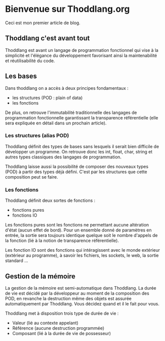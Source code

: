 # Bienvenue sur Thoddlang.org

Ceci est mon premier article de blog.

## Thoddlang c'est avant tout

Thoddlang est avant un langage de programmation fonctionnel qui vise à
la simplicité et l'élégance du développement favorisant ainsi
la maintenabilité et réutilisabilité du code.

## Les bases

Dans thoddlang on a accès à deux principes fondamentaux :

* les structures (POD : plain of data)
* les fonctions

De plus, on retrouve l'immutabilité traditionnelle des langages de programmation fonctionnelle
garantissant la transparence référentielle (elle sera expliquée en détail dans un prochain article).

### Les structures (alias POD)

Thoddlang définit des types de bases sans lesquels il serait bien difficile de développer un programme.
On retrouve donc les int, float, char, string et autres types classiques des langages de programmation.

Thoddlang laisse aussi la possibilité de composer des nouveaux types (POD) à partir des types déjà défini.
C'est par les structures que cette composition peut se faire.

### Les fonctions

Thoddlang définit deux sortes de fonctions :

* fonctions pures
* fonctions IO

Les fonctions pures sont les fonctions ne permettant aucune altération d'état (aucun effet de bord). Pour un ensemble donné
de paramètres en entrée, la sortie sera toujours identique quelque soit le nombre d'appels de la fonction
(lié à la notion de transparence référentielle).

Les fonction IO sont des fonctions qui intéragissent avec le monde extérieur (extérieur au programme),
à savoir les fichiers, les sockets, le web, la sortie standard ...

## Gestion de la mémoire

La gestion de la mémoire est semi-automatique dans Thoddlang. La durée de vie est décidé par la développeur
au moment de la composition des POD, en revanche la destruction même des objets est assurée automatiquement par
Thoddlang. Vous décidez quand et il le fait pour vous.

Thoddlang met à disposition trois type de durée de vie :

* Valeur (lié au contexte appelant)
* Référence (aucune destruction programmée)
* Composant (lié à la durée de vie de possesseur)